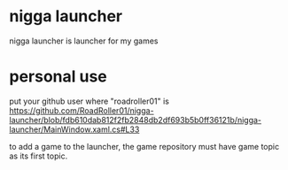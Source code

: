 # nigga launcher
nigga launcher is launcher for my games

# personal use
put your github user where "roadroller01" is  
https://github.com/RoadRoller01/nigga-launcher/blob/fdb610dab812f2fb2848db2df693b5b0ff36121b/nigga-launcher/MainWindow.xaml.cs#L33 

to add a game to the launcher, the game repository must have game topic as its first topic.
